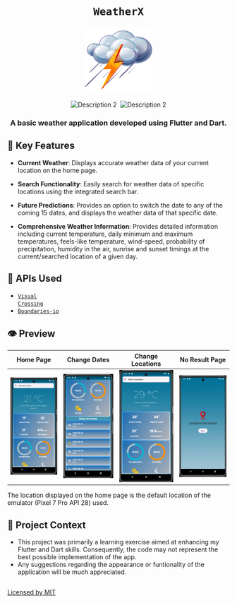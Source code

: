 <h1 align="center">
  <strong><code>WeatherX</code></strong>
</h1>

<p align="center">
  <img src="images/thundercloud.png" alt="WeatherX Logo" width="30%" />
</p>

<p align="center">
  <img src="https://camo.githubusercontent.com/3950ae1ec338978e83c2e4f9cf76555e6a93f4c7e0ae1be7d52af02aae2935df/68747470733a2f2f696d672e736869656c64732e696f2f62616467652f466c75747465722d2532333032353639422e7376673f7374796c653d666f722d7468652d6261646765266c6f676f3d466c7574746572266c6f676f436f6c6f723d7768697465" alt="Description 2">
</a>
<img <a href="https://dart.dev/">
  <img src="https://camo.githubusercontent.com/8531c953b7b8d780328fe26bfe67a8b7aa1d643fc12ca494e4fcfcf4d07591b4/68747470733a2f2f696d672e736869656c64732e696f2f62616467652f646172742d2532333031373543322e7376673f7374796c653d666f722d7468652d6261646765266c6f676f3d64617274266c6f676f436f6c6f723d7768697465" alt="Description 2">
</a> 
</p>

<h3 align="center">
  <strong>A basic weather application developed using Flutter and Dart.</strong>
</h3>


## 📌 Key Features

* **Current Weather**: Displays accurate weather data of your current location on the home page.

* **Search Functionality**: Easily search for weather data of specific locations using the integrated search bar.

* **Future Predictions**: Provides an option to switch the date to any of the coming 15 dates, and displays the weather data
  of that specific date.

* **Comprehensive Weather Information**: Provides detailed information including current temperature, daily minimum and maximum temperatures,
feels-like temperature, wind-speed, probability of precipitation, humidity in the air, sunrise and sunset timings at the current/searched location
of a given day.

## 📡 APIs Used

* <code>[Visual Crossing](https://www.visualcrossing.com/)</code>
* <code>[Boundaries-io](https://rapidapi.com/VanitySoft/api/boundaries-io-1)</code>

  
## 👁️ Preview

Home Page             |               Change Dates                |               Change Locations               | No Result Page
:-------------------:|:-----------------------------------------:|:--------------------------------------------:|:----------------------:
<img src="preview/home.png" width="200"/> | <img src="preview/days.png" width="200"/> | <img src="preview/searched.png" width="200"/> |<img src="preview/no_location.png" width="200"/>

The location displayed on the home page is the default location of the emulator (Pixel 7 Pro API 28) used.
## 📕 Project Context

* This project was primarily a learning exercise aimed at enhancing my Flutter and Dart skills. Consequently, the code may not represent the best possible
  implementation of the app.
* Any suggestions regarding the appearance or funtionality of the application will be much appreciated.
##
[Licensed by MIT](https://github.com/im-lakshyaveerturna/WeatherX/blob/main/LICENSE)
